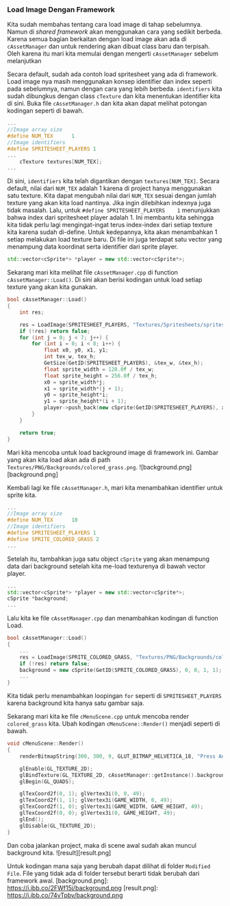 ### Load Image Dengan Framework

Kita sudah membahas tentang cara load image di tahap sebelumnya. Namun di _shared framework_ akan menggunakan cara yang sedikit berbeda. Karena semua bagian berkaitan dengan load image akan ada di `cAssetManager` dan untuk rendering akan dibuat class baru dan terpisah. Oleh karena itu mari kita memulai dengan mengerti `cAssetManager` sebelum melanjutkan

Secara default, sudah ada contoh load spritesheet yang ada di framework. Load image nya masih menggunakan konsep identifier dan index seperti pada sebelumnya, namun dengan cara yang lebih berbeda. `identifiers` kita sudah dibungkus dengan class `cTexture` dan kita menentukan identifier kita di sini. Buka file `cAssetManager.h` dan kita akan dapat melihat potongan kodingan seperti di bawah.
```cpp
...
//Image array size
#define NUM_TEX		 1
//Image identifiers
#define SPRITESHEET_PLAYERS	1
...
	cTexture textures[NUM_TEX];
...
```

Di sini, `identifiers` kita telah digantikan dengan `textures[NUM_TEX]`. Secara default, nilai dari `NUM_TEX` adalah 1 karena di project hanya menggunakan satu texture. Kita dapat mengubah nilai dari `NUM_TEX` sesuai dengan jumlah texture yang akan kita load nantinya. Jika ingin dilebihkan indexnya juga tidak masalah.
Lalu, untuk `#define SPRITESHEET_PLAYERS	1` menunjukkan bahwa index dari spritesheet player adalah 1. Ini membantu kita sehingga kita tidak perlu lagi mengingat-ingat terus index-index dari setiap texture kita karena sudah di-define. Untuk kedepannya,  kita akan menambahkan 1 setiap melakukan load texture baru.
Di file ini juga terdapat satu vector yang menampung data koordinat serta identifier dari sprite player.
```cpp
std::vector<cSprite*> *player = new std::vector<cSprite*>;
```

Sekarang mari kita melihat file `cAssetManager.cpp` di function `cAssetManager::Load()`. Di sini akan berisi kodingan untuk load setiap texture yang akan kita gunakan.
```cpp
bool cAssetManager::Load()
{
	int res;

	res = LoadImage(SPRITESHEET_PLAYERS, "Textures/Spritesheets/spritesheet_players.png", GL_RGBA);
	if (!res) return false;
	for (int j = 0; j < 7; j++) {
		for (int i = 0; i < 8; i++) {
			float x0, y0, x1, y1;
			int tex_w, tex_h;
			GetSize(GetID(SPRITESHEET_PLAYERS), &tex_w, &tex_h);
			float sprite_width = 128.0f / tex_w;
			float sprite_height = 256.0f / tex_h;
			x0 = sprite_width*j;
			x1 = sprite_width*(j + 1);
			y0 = sprite_height*i;
			y1 = sprite_height*(i + 1);
			player->push_back(new cSprite(GetID(SPRITESHEET_PLAYERS), x0, y0, x1, y1));
		}
	}

	return true;
}
```

Mari kita mencoba untuk load background image di framework ini. Gambar yang akan kita load akan ada di path `Textures/PNG/Backgrounds/colored_grass.png`.
![background.png][background.png]

Kembali lagi ke file `cAssetManager.h`, mari kita menambahkan identifier untuk sprite kita.
```cpp
...
//Image array size
#define NUM_TEX		 10
//Image identifiers
#define SPRITESHEET_PLAYERS	1
#define SPRITE_COLORED_GRASS 2
...
```
Setelah itu, tambahkan juga satu object `cSprite` yang akan menampung data dari background setelah kita me-load texturenya di bawah vector player.
```cpp
...
std::vector<cSprite*> *player = new std::vector<cSprite*>;
cSprite *background;
...
```
Lalu kita ke file `cAssetManager.cpp` dan menambahkan kodingan di function Load.
```cpp
bool cAssetManager::Load()
{
	...
	res = LoadImage(SPRITE_COLORED_GRASS, "Textures/PNG/Backgrounds/colored_grass.png", GL_RGBA);
	if (!res) return false;
	background = new cSprite(GetID(SPRITE_COLORED_GRASS), 0, 0, 1, 1);
	...
}
```
Kita tidak perlu menambahkan loopingan `for` seperti di `SPRITESHEET_PLAYERS` karena background kita hanya satu gambar saja.

Sekarang mari kita ke file `cMenuScene.cpp` untuk mencoba render `colored_grass` kita. Ubah kodingan `cMenuScene::Render()` menjadi seperti di bawah.
```cpp
void cMenuScene::Render()
{
	renderBitmapString(300, 300, 9, GLUT_BITMAP_HELVETICA_18, "Press Any Key To Continue", 1, 0, 0);

	glEnable(GL_TEXTURE_2D);
	glBindTexture(GL_TEXTURE_2D, cAssetManager::getInstance().background->Texture());
	glBegin(GL_QUADS);

	glTexCoord2f(0, 1);	glVertex3i(0, 0, 49);
	glTexCoord2f(1, 1);	glVertex3i(GAME_WIDTH, 0, 49);
	glTexCoord2f(1, 0);	glVertex3i(GAME_WIDTH, GAME_HEIGHT, 49);
	glTexCoord2f(0, 0);	glVertex3i(0, GAME_HEIGHT, 49);
	glEnd();
	glDisable(GL_TEXTURE_2D);
}
```
Dan coba jalankan project, maka di scene awal sudah akan muncul background kita.
![result][result.png]

Untuk kodingan mana saja yang berubah dapat dilihat di folder `Modified File`. File yang tidak ada di folder tersebut berarti tidak berubah dari framework awal.
[background.png]: https://i.ibb.co/2FWf15j/background.png
[result.png]: https://i.ibb.co/74vTpbv/background.png